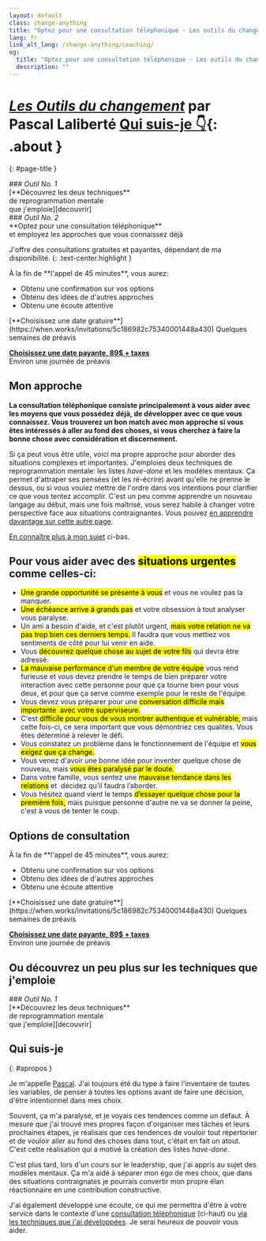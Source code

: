 ```yaml
---
layout: default
class: change-anything
title: "Optez pour une consultation téléphonique - Les outils du changement"
lang: fr
link_alt_lang: /change-anything/coaching/
og:
  title: "Optez pour une consultation téléphonique - Les outils du changement"
  description: ""
---
```


# [<em><span class="the-kit">Les</span> <span class="name">Outils du changement</span></em>](/outils-du-changement/) <span class="tagline">par Pascal Laliberté [Qui suis-je 👇](#apropos){: .about }</span>
{: #page-title }

[decouvrir]: ../decouvrir/
[coaching]: ../coaching/

<div class="clearfix margin-top kit-options" markdown="1">
<div class="left" markdown="1">
### <em class="kit-option-label">Outil No. 1</em><br> [**Découvrez les deux techniques**<br> de reprogrammation mentale<br> que j'emploie][decouvrir]
</div>

<div class="right active" markdown="1">
### <em class="kit-option-label">Outil No. 2</em><br> **Optez pour une consultation téléphonique**<br> et employez les approches que vous connaissez déjà
</div>
</div>

J'offre des consultations gratuites et payantes, dépendant de ma disponibilité.
{: .text-center.highlight }

<div class="clearfix margin-top" markdown="1">
<div class="left" markdown="1">
À la fin de **l'appel de 45 minutes**, vous aurez:

* Obtenu une confirmation sur vos options
* Obtenu des idées de d'autres approches
* Obtenu une écoute attentive
</div>

<div class="right" markdown="1">
[**Choisissez une date gratuire**](https://when.works/invitations/5c186982c75340001448a430)  
Quelques semaines de préavis

[**Choisissez une date payante, 89$ + taxes**](https://when.works/invitations/5c186b40c75340001448dc66)  
Environ une journée de préavis
</div>
</div>

## Mon approche

**La consultation téléphonique consiste principalement à vous aider avec les moyens que vous possédez déjà, de développer avec ce que vous connaissez. Vous trouverez un bon match avec mon approche si vous êtes intéressés à aller au fond des choses, si vous cherchez à faire la bonne chose avec considération et discernement.**

Si ça peut vous être utile, voici ma propre approche pour aborder des situations complexes et importantes. J'emploies deux techniques de reprogrammation mentale: les listes _have-done_ et les modèles mentaux. Ça permet d'attraper ses pensées (et les ré-écrire) avant qu'elle ne prenne le dessus, ou si vous voulez mettre de l'ordre dans vos intentions pour clarifier ce que vous tentez accomplir. C'est un peu comme apprendre un nouveau langage au début, mais une fois maîtrisé, vous serez habile à changer votre perspective face aux situations contraignantes. Vous pouvez [en apprendre davantage sur cette autre page][decouvrir].

[En connaître plus à mon sujet](#apropos) ci-bas.

## Pour vous aider avec des <mark>situations urgentes</mark> comme celles-ci:

<div markdown="1" class="examples">

* <mark>Une grande opportunité se présente à vous</mark> et vous ne voulez pas la manquer.
* <mark>Une échéance arrive à grands pas</mark> et votre obsession à tout analyser vous paralyse.
* Un ami a besoin d'aide, et c'est plutôt urgent, <mark>mais votre relation ne va pas trop bien ces derniers temps.</mark> Il faudra que vous mettiez vos sentiments de côté pour lui venir en aide.
* Vous <mark>découvrez quelque chose au sujet de votre fils</mark> qui devra être adressé.
* <mark>La mauvaise performance d'un membre de votre équipe</mark> vous rend furieuse et vous devez prendre le temps de bien préparer votre interaction avec cette personne pour que ça tourne bien pour vous deux, et pour que ça serve comme exemple pour le reste de l'équipe.
* Vous devez vous préparer pour une <mark>conversation difficile mais importante  avec votre superviseure.</mark>
* C'est <mark>difficile pour vous de vous montrer authentique et vulnérable,</mark> mais cette fois-ci, ce sera important que vous démontriez ces qualités. Vous êtes déterminé à relever le défi.
* Vous constatez un problème dans le fonctionnement de l'équipe et <mark>vous exigez que ça change.</mark>
* Vous venez d'avoir une bonne idée pour inventer quelque chose de nouveau, mais <mark>vous êtes paralysé par le doute.</mark>
* Dans votre famille, vous sentez une <mark>mauvaise tendance dans les relations</mark> et  décidez qu’il faudra l’aborder.
* Vous hésitez quand vient le temps <mark>d’essayer quelque chose pour la première fois,</mark> mais puisque personne d'autre ne va se donner la peine, c'est à vous de tenter le coup.

</div>

## Options de consultation

<div class="clearfix margin-top" markdown="1">
<div class="left" markdown="1">
À la fin de **l'appel de 45 minutes**, vous aurez:

* Obtenu une confirmation sur vos options
* Obtenu des idées de d'autres approches
* Obtenu une écoute attentive
</div>

<div class="right" markdown="1">
[**Choisissez une date gratuire**](https://when.works/invitations/5c186982c75340001448a430)  
Quelques semaines de préavis

[**Choisissez une date payante, 89$ + taxes**](https://when.works/invitations/5c186b40c75340001448dc66)  
Environ une journée de préavis
</div>
</div>

## Ou découvrez un peu plus sur les techniques que j'emploie

<div class="clearfix margin-top kit-options" markdown="1">
<div markdown="1">
### <em class="kit-option-label">Outil No. 1</em><br> [**Découvrez les deux techniques**<br> de reprogrammation mentale<br> que j'emploie][decouvrir]
</div>

## Qui suis-je
{: #apropos }

Je m'appelle [Pascal](/). J'ai toujours été du type à faire l'inventaire de toutes les variables, de penser à toutes les options avant de faire une décision, d'être intentionnel dans mes choix.

Souvent, ça m'a paralysé, et je voyais ces tendences comme un défaut. À mesure que j'ai trouvé mes propres façon d'organiser mes tâches et leurs prochaines étapes, je réalisais que ces tendences de vouloir tout répertorier et de vouloir aller au fond des choses dans tout, c'était en fait un atout. C'est cette réalisation qui a motivé la création des listes _have-done_.

C'est plus tard, lors d'un cours sur le leadership, que j'ai appris au sujet des modèles mentaux. Ça m'a aidé à séparer mon égo de mes choix, que dans des situations contraignates je pourrais convertir mon propre élan réactionnaire en une contribution constructive.

J'ai également développé une écoute, ce qui me permettra d'être à votre service dans le contexte d'une [consultation téléphonique][coaching] (ci-haut) ou [via les techniques que j'ai développées][decouvrir]. Je serai heureux de pouvoir vous aider.
